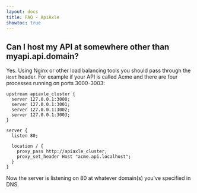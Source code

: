 ```yaml
---
layout: docs
title: FAQ - ApiAxle
showtoc: true
---
```


## Can I host my API at somewhere other than myapi.api.domain?

Yes. Using Nginx or other load balancing tools you should pass through
the `Host` header. For example if your API is called Acme and there
are four processes running on ports 3000-3003:

    upstream apiaxle_cluster {
      server 127.0.0.1:3000;
      server 127.0.0.1:3001;
      server 127.0.0.1:3002;
      server 127.0.0.1:3003;
    }

    server {
      listen 80;

      location / {
        proxy_pass http://apiaxle_cluster;
        proxy_set_header Host "acme.api.localhost";
      }
    }

Now the server is listening on 80 at whatever domain(s) you've
specified in DNS.
